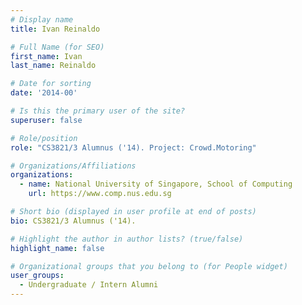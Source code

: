 ```yaml
---
# Display name
title: Ivan Reinaldo

# Full Name (for SEO) 
first_name: Ivan
last_name: Reinaldo

# Date for sorting
date: '2014-00'

# Is this the primary user of the site?
superuser: false

# Role/position
role: "CS3821/3 Alumnus ('14). Project: Crowd.Motoring"

# Organizations/Affiliations
organizations:
  - name: National University of Singapore, School of Computing
    url: https://www.comp.nus.edu.sg

# Short bio (displayed in user profile at end of posts)
bio: CS3821/3 Alumnus ('14). 

# Highlight the author in author lists? (true/false)
highlight_name: false

# Organizational groups that you belong to (for People widget)
user_groups:
  - Undergraduate / Intern Alumni
---
```

